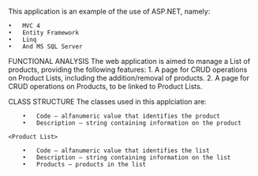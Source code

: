 This application is an example of the use of ASP.NET, namely:

    •	MVC 4
    •	Entity Framework
    •	Linq
    •	And MS SQL Server    

FUNCTIONAL ANALYSIS
The web application is aimed to manage a List of products, providing the following features:
    1.	A page for CRUD operations on Product Lists, including the addition/removal of products.
    2.	A page for CRUD operations on Products, to be linked to Product Lists.

CLASS STRUCTURE
The classes used in this applciation are:
    <Product>
    
        •	Code – alfanumeric value that identifies the product
        •	Description – string containing information on the product
    
    <Product List>
    
        •	Code – alfanumeric value that identifies the list
        •	Description – string containing information on the list
        •	Products – products in the list 
